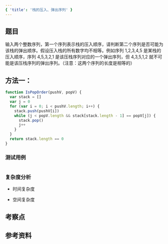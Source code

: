 ```yaml
---
{ 'title': '栈的压入、弹出序列' }
---
```


## 题目

输入两个整数序列，第一个序列表示栈的压入顺序，请判断第二个序列是否可能为该栈的弹出顺序。假设压入栈的所有数字均不相等。例如序列 1,2,3,4,5 是某栈的压入顺序，序列 4,5,3,2,1 是该压栈序列对应的一个弹出序列，但 4,3,5,1,2 就不可能是该压栈序列的弹出序列。（注意：这两个序列的长度是相等的）

## 方法一：

```js
function IsPopOrder(pushV, popV) {
  var stack = []
  var j = 0
  for (var i = 0; i < pushV.length; i++) {
    stack.push(pushV[i])
    while (j < popV.length && stack[stack.length - 1] == popV[j]) {
      stack.pop()
      j++
    }
  }
  return stack.length == 0
}
```

### 测试用例

```js
```

### 复杂度分析

- 时间复杂度

- 空间复杂度

## 考察点

## 参考资料

